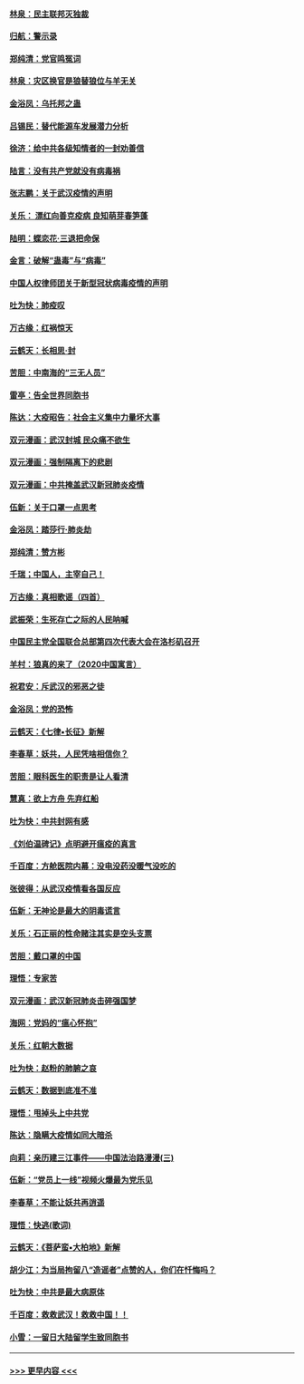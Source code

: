 #### [林泉：民主联邦灭独裁](../pages/nsc993/n11870998.md?t=02160333) 
#### [归航：警示录](../pages/nsc993/n11870963.md?t=02160333) 
#### [郑纯清：党官鸣冤词](../pages/nsc993/n11870938.md?t=02160333) 
#### [林泉：灾区换官是狼替狼位与羊无关](../pages/nsc993/n11870896.md?t=02160333) 
#### [金浴凤：乌托邦之蛊](../pages/nsc993/n11870879.md?t=02160333) 
#### [吕锡民：替代能源车发展潜力分析](../pages/nsc993/n11870656.md?t=02160333) 
#### [徐济：给中共各级知情者的一封劝善信](../pages/nsc993/n11868561.md?t=02160333) 
#### [陆言：没有共产党就没有病毒祸](../pages/nsc993/n11868232.md?t=02160333) 
#### [张志鹏：关于武汉疫情的声明](../pages/nsc993/n11867182.md?t=02160333) 
#### [关乐： 漂红向善克疫病 良知萌芽春笋蓬](../pages/nsc993/n11865710.md?t=02160333) 
#### [陆明：蝶恋花‧三退把命保](../pages/nsc993/n11865673.md?t=02160333) 
#### [金言：破解“蛊毒”与“病毒”](../pages/nsc993/n11864103.md?t=02160333) 
#### [中国人权律师团关于新型冠状病毒疫情的声明](../pages/nsc993/n11864249.md?t=02160333) 
#### [吐为快：肺疫叹](../pages/nsc993/n11864027.md?t=02160333) 
#### [万古缘：红祸惊天](../pages/nsc993/n11864079.md?t=02160333) 
#### [云鹤天：长相思‧封](../pages/nsc993/n11864006.md?t=02160333) 
#### [苦胆：中南海的“三无人员”](../pages/nsc993/n11862997.md?t=02160333) 
#### [雷亭：告全世界同胞书](../pages/nsc993/n11862572.md?t=02160333) 
#### [陈达：大疫昭告：社会主义集中力量坏大事](../pages/nsc993/n11859419.md?t=02160333) 
#### [双元漫画：武汉封城 民众痛不欲生](../pages/nsc993/n11859287.md?t=02160333) 
#### [双元漫画：强制隔离下的悲剧](../pages/nsc993/n11859244.md?t=02160333) 
#### [双元漫画：中共掩盖武汉新冠肺炎疫情](../pages/nsc993/n11858249.md?t=02160333) 
#### [伍新：关于口罩一点思考](../pages/nsc993/n11859195.md?t=02160333) 
#### [金浴凤：踏莎行‧肺炎劫](../pages/nsc993/n11858227.md?t=02160333) 
#### [郑纯清：赞方彬](../pages/nsc993/n11856803.md?t=02160333) 
#### [千瑞；中国人，主宰自己！](../pages/nsc993/n11856793.md?t=02160333) 
#### [万古缘：真相歌谣（四首）](../pages/nsc993/n11856263.md?t=02160333) 
#### [武振荣：生死存亡之际的人民呐喊](../pages/nsc993/n11856256.md?t=02160333) 
#### [中国民主党全国联合总部第四次代表大会在洛杉矶召开](../pages/nsc993/n11856344.md?t=02160333) 
#### [羊村：狼真的来了（2020中国寓言）](../pages/nsc993/n11856229.md?t=02160333) 
#### [祝君安：斥武汉的邪恶之徒](../pages/nsc993/n11855861.md?t=02160333) 
#### [金浴凤：党的恐怖](../pages/nsc993/n11855849.md?t=02160333) 
#### [云鹤天：《七律▪长征》新解](../pages/nsc993/n11855479.md?t=02160333) 
#### [李春草：妖共，人民凭啥相信你？](../pages/nsc993/n11855196.md?t=02160333) 
#### [苦胆：眼科医生的职责是让人看清](../pages/nsc993/n11853840.md?t=02160333) 
#### [慧真：欲上方舟 先弃红船](../pages/nsc993/n11853483.md?t=02160333) 
#### [吐为快：中共封网有感](../pages/nsc993/n11852575.md?t=02160333) 
#### [《刘伯温碑记》点明避开瘟疫的真言](../pages/nsc993/n11852128.md?t=02160333) 
#### [千百度：方舱医院内幕：没电没药没暖气没吃的](../pages/nsc993/n11850211.md?t=02160333) 
#### [张彼得：从武汉疫情看各国反应](../pages/nsc993/n11850102.md?t=02160333) 
#### [伍新：无神论是最大的阴毒谎言](../pages/nsc993/n11846129.md?t=02160333) 
#### [关乐：石正丽的性命赌注其实是空头支票](../pages/nsc993/n11846109.md?t=02160333) 
#### [苦胆：戴口罩的中国](../pages/nsc993/n11845576.md?t=02160333) 
#### [理悟：专家苦](../pages/nsc993/n11845564.md?t=02160333) 
#### [双元漫画：武汉新冠肺炎击碎强国梦](../pages/nsc993/n11843320.md?t=02160333) 
#### [海网：党妈的“瘟心怀抱”](../pages/nsc993/n11840740.md?t=02160333) 
#### [关乐：红朝大数据](../pages/nsc993/n11840675.md?t=02160333) 
#### [吐为快：赵粉的肺腑之哀](../pages/nsc993/n11840618.md?t=02160333) 
#### [云鹤天：数据到底准不准](../pages/nsc993/n11840325.md?t=02160333) 
#### [理悟：甩掉头上中共党](../pages/nsc993/n11838826.md?t=02160333) 
#### [陈达：隐瞒大疫情如同大暗杀](../pages/nsc993/n11838771.md?t=02160333) 
#### [向莉：亲历建三江事件——中国法治路漫漫(三)](../pages/nsc993/n11831825.md?t=02160333) 
#### [伍新：“党员上一线”视频火爆最为党乐见](../pages/nsc993/n11838200.md?t=02160333) 
#### [李春草：不能让妖共再逍遥](../pages/nsc993/n11838102.md?t=02160333) 
#### [理悟：快逃(歌词)](../pages/nsc993/n11838083.md?t=02160333) 
#### [云鹤天：《菩萨蛮▪大柏地》新解](../pages/nsc993/n11838059.md?t=02160333) 
#### [胡少江：为当局拘留八“造谣者”点赞的人，你们在忏悔吗？](../pages/nsc993/n11836801.md?t=02160333) 
#### [吐为快：中共是最大病原体](../pages/nsc993/n11836748.md?t=02160333) 
#### [千百度：救救武汉！救救中国！！](../pages/nsc993/n11836145.md?t=02160333) 
#### [小雪：一留日大陆留学生致同胞书](../pages/nsc993/n11834624.md?t=02160333) 

----
#### [ >>> 更早内容 <<< ](../indexes/nsc993-earlier.md)
